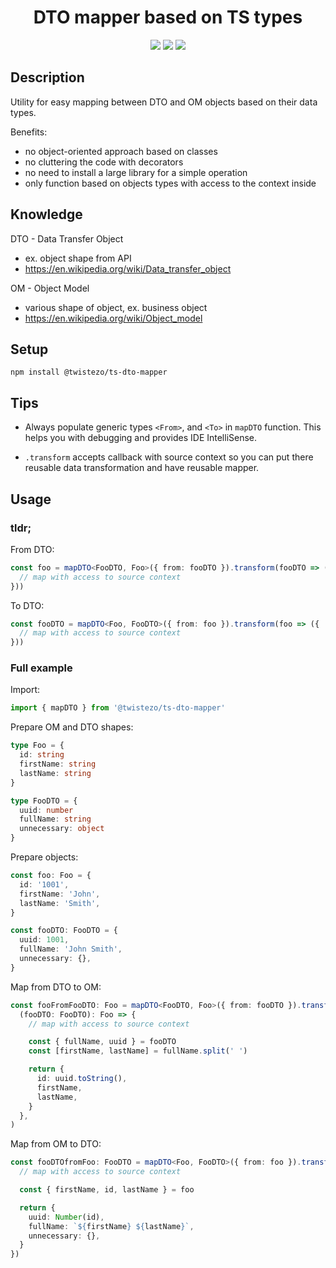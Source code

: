<div align="center">

# DTO mapper based on TS types

![](https://img.shields.io/npm/v/@twistezo/ts-dto-mapper?style=flat-square&color=9cf)
![](https://img.shields.io/npm/dt/@twistezo/ts-dto-mapper?style=flat-square&color=9cf)
![](https://img.shields.io/npm/l/@twistezo/ts-dto-mapper?style=flat-square&color=yellow)

</div>

## Description

Utility for easy mapping between DTO and OM objects based on their data types.

Benefits:

- no object-oriented approach based on classes
- no cluttering the code with decorators
- no need to install a large library for a simple operation
- only function based on objects types with access to the context inside

## Knowledge

DTO - Data Transfer Object

- ex. object shape from API
- https://en.wikipedia.org/wiki/Data_transfer_object

OM - Object Model

- various shape of object, ex. business object
- https://en.wikipedia.org/wiki/Object_model

## Setup

```
npm install @twistezo/ts-dto-mapper
```

## Tips

- Always populate generic types `<From>`, and `<To>` in `mapDTO` function. This helps you with debugging and provides IDE IntelliSense.

- `.transform` accepts callback with source context so you can put there reusable data transformation and have reusable mapper.

## Usage

### tldr;

From DTO:

```ts
const foo = mapDTO<FooDTO, Foo>({ from: fooDTO }).transform(fooDTO => ({
  // map with access to source context
}))
```

To DTO:

```ts
const fooDTO = mapDTO<Foo, FooDTO>({ from: foo }).transform(foo => ({
  // map with access to source context
}))
```

### Full example

Import:

```ts
import { mapDTO } from '@twistezo/ts-dto-mapper'
```

Prepare OM and DTO shapes:

```ts
type Foo = {
  id: string
  firstName: string
  lastName: string
}

type FooDTO = {
  uuid: number
  fullName: string
  unnecessary: object
}
```

Prepare objects:

```ts
const foo: Foo = {
  id: '1001',
  firstName: 'John',
  lastName: 'Smith',
}

const fooDTO: FooDTO = {
  uuid: 1001,
  fullName: 'John Smith',
  unnecessary: {},
}
```

Map from DTO to OM:

```ts
const fooFromFooDTO: Foo = mapDTO<FooDTO, Foo>({ from: fooDTO }).transform(
  (fooDTO: FooDTO): Foo => {
    // map with access to source context

    const { fullName, uuid } = fooDTO
    const [firstName, lastName] = fullName.split(' ')

    return {
      id: uuid.toString(),
      firstName,
      lastName,
    }
  },
)
```

Map from OM to DTO:

```ts
const fooDTOfromFoo: FooDTO = mapDTO<Foo, FooDTO>({ from: foo }).transform(foo => {
  // map with access to source context

  const { firstName, id, lastName } = foo

  return {
    uuid: Number(id),
    fullName: `${firstName} ${lastName}`,
    unnecessary: {},
  }
})
```
